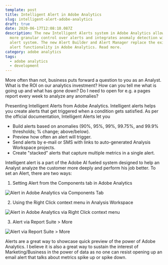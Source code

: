 ```yaml
---
template: post
title: Intelligent Alert in Adobe Analytics
slug: intelligent-alert-adobe-analytics
draft: true
date: 2020-06-17T12:08:10.087Z
description: The new Intelligent Alerts system in Adobe Analytics allows for
  more granular control over alerts and integrates anomaly detection with the
  alert system. The new Alert Builder and Alert Manager replace the existing
  alert functionality in Adobe Analytics. Read more.
category: adobe analytics
tags:
  - adobe analytics
  - development
---
```



More often than not, business puts forward a question to you as an Analyst. What is the ROI on our analytics investment? How can you tell me what is going up and what has gone down? Do I need to open for e.g. a pages report every week to analyze any anomalies?

Presenting Intelligent Alerts from Adobe Analytics. Intelligent alerts helps you create alerts that get triggered when a condition gets satisfied. As per the official documentation, Intelligent Alerts let you

* Build alerts based on anomalies (90%, 95%, 99%, 99.75%, and 99.9% thresholds; % change; above/below).
* Preview how often an alert will trigger.
* Send alerts by e-mail or SMS with links to auto-generated Analysis Workspace projects.
* Create "stacked" alerts that capture multiple metrics in a single alert.

Intelligent alert is a part of the Adobe AI fueled system designed to help an Analyst analyze the customer more deeply and perform his job better. To set an Alert, there are two ways:

1. Setting Alert from the Components tab in Adobe Analytics

![Alert in Adobe Analytics via Components Tab](/media/screen-shot-2020-07-08-at-5.15.14-pm.png)

2. Using the Right Click context menu in Analysis Workspace

![Alert in Adobe Analytics via Right Click context menu](/media/screen-shot-2020-07-08-at-5.16.06-pm.png)

3. Alert via Report Suite > More

![Alert via Report Suite > More ](/media/screen-shot-2020-07-08-at-5.18.21-pm.png)

Alerts are a great way to showcase quick preview of the power of Adobe Analytics. I believe it is also a great way to sustain the interest of Marketing/Business in the power of data as no one can resist opening up an email alert that talks about metrics spike up or spike down.